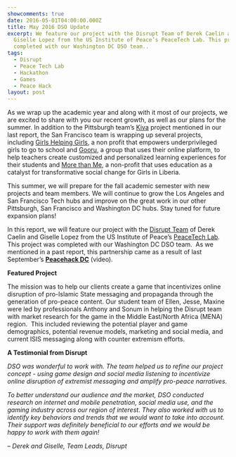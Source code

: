 ```yaml
---
showcomments: true
date: 2016-05-01T04:00:00.000Z
title: May 2016 DSO Update
excerpt: We feature our project with the Disrupt Team of Derek Caelin and
  Giselle Lopez from the US Institute of Peace’s PeaceTech Lab. This project was
  completed with our Washington DC DSO team..
tags:
  - Disrupt
  - Peace Tech Lab
  - Hackathon
  - Games
  - Peace Hack
layout: post
---
```

As we wrap up the academic year and along with it most of our projects, we are excited to share with you our recent growth, as well as our plans for the summer. In addition to the Pittsburgh team’s [Kiva](http://www.kiva.org/) project mentioned in our last report, the San Francisco team is wrapping up several projects, including [Girls Helping Girls](http://girlshelpinggirls.ca/), a non profit that empowers underprivileged girls to go to school and [Gooru](http://www.gooru.org/), a group that uses their online platform, to help teachers create customized and personalized learning experiences for their students and [More than Me](https://morethanme.org/), a non-profit that uses education as a catalyst for transformative social change for Girls in Liberia.  

This summer, we will prepare for the fall academic semester with new projects and team members. We will continue to grow the Los Angeles and San Francisco Tech hubs and improve on the great work in our other Pittsburgh, San Francisco and Washington DC hubs. Stay tuned for future expansion plans!

In this report, we will feature our project with the [Disrupt Team](https://www.dsoglobal.org/posts/disrupt/) of Derek Caelin and Giselle Lopez from the US Institute of Peace’s [PeaceTech Lab](http://www.peacetechlab.org/about). This project was completed with our Washington DC DSO team.  As we mentioned in a past report, this partnership came as a result of last September’s **[Peacehack DC](https://vimeo.com/147601225)** (video).

**Featured Project**

The mission was to help our clients create a game that incentivizes online disruption of pro-Islamic State messaging and propaganda through the generation of pro-peace content. Our student team of Ellen, Jesse, Maxine were led by professionals Anthony and Sonum in helping the Disrupt team with market research for the game in the Middle East/North Africa (MENA) region.  This included reviewing the potential player and game demographics, potential revenue models, marketing and social media, and current ISIS messaging along with counter extremism efforts.

**A Testimonial from Disrupt**

*DSO was wonderful to work with. The team helped us to refine our project concept - using game design and social media listening to incentivize online disruption of extremist messaging and amplify pro-peace narratives.*

*To better understand our audience and the market, DSO conducted research on internet and mobile penetration, social media use, and the gaming industry across our region of interest. They also worked with us to identify key behaviors and trends that we would want to take into account. Their support was definitely beneficial to our efforts and we would be happy to work with them again!*

*– Derek and Giselle, Team Leads, Disrupt*